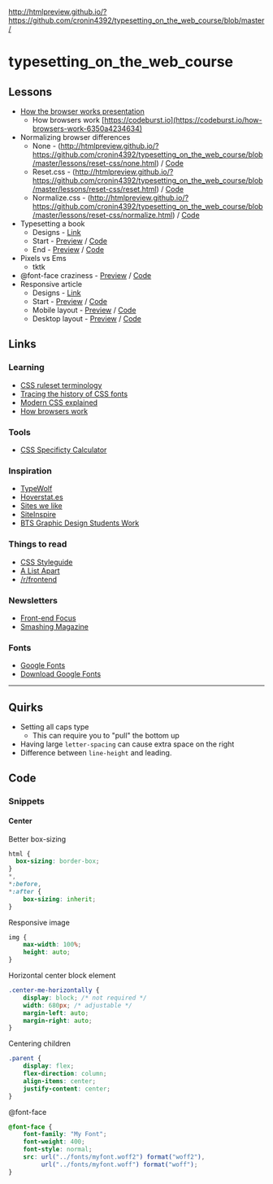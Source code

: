 http://htmlpreview.github.io/?https://github.com/cronin4392/typesetting_on_the_web_course/blob/master/

# typesetting_on_the_web_course

## Lessons

- [How the browser works presentation](/presentations/how_the_browser_works/presentation.pdf)
    - How browsers work [https://codeburst.io](https://codeburst.io/how-browsers-work-6350a4234634)
- Normalizing browser differences
    - None - (http://htmlpreview.github.io/?https://github.com/cronin4392/typesetting_on_the_web_course/blob/master/lessons/reset-css/none.html) / [Code](/lessons/reset-css/none.html)
    - Reset.css - (http://htmlpreview.github.io/?https://github.com/cronin4392/typesetting_on_the_web_course/blob/master/lessons/reset-css/reset.html) / [Code](/lessons/reset-css/reset.html)
    - Normalize.css - (http://htmlpreview.github.io/?https://github.com/cronin4392/typesetting_on_the_web_course/blob/master/lessons/reset-css/normalize.html) / [Code](/lessons/reset-css/normalize.html)
- Typesetting a book
    - Designs - [Link](/designs/book)
    - Start - [Preview](http://htmlpreview.github.io/?https://github.com/cronin4392/typesetting_on_the_web_course/blob/master/lessons/book/01/index.html) / [Code](/lessons/book/01/index.html)
    - End - [Preview](http://htmlpreview.github.io/?https://github.com/cronin4392/typesetting_on_the_web_course/blob/master/lessons/book/02/index.html) / [Code](/lessons/book/02/index.html)
- Pixels vs Ems
    - tktk
- @font-face craziness - [Preview](http://htmlpreview.github.io/?https://github.com/cronin4392/typesetting_on_the_web_course/blob/master/lessons/crazy-font-face/index.html) / [Code](/lessons/crazy-font-face)
- Responsive article
    - Designs - [Link](/designs/article)
    - Start - [Preview](http://htmlpreview.github.io/?https://github.com/cronin4392/typesetting_on_the_web_course/blob/master/lessons/article/01/index.html) / [Code](/lessons/article/01)
    - Mobile layout - [Preview](http://htmlpreview.github.io/?https://github.com/cronin4392/typesetting_on_the_web_course/blob/master/lessons/article/02/index.html) / [Code](/lessons/article/02)
    - Desktop layout - [Preview](http://htmlpreview.github.io/?https://github.com/cronin4392/typesetting_on_the_web_course/blob/master/lessons/article/03/index.html) / [Code](/lessons/article/03)


## Links

### Learning

- [CSS ruleset terminology](https://css-tricks.com/css-ruleset-terminology/)
- [Tracing the history of CSS fonts](https://www.chenhuijing.com/blog/tracing-the-history-of-css-fonts/#%F0%9F%8E%AE)
- [Modern CSS explained](https://medium.com/actualize-network/modern-css-explained-for-dinosaurs-5226febe3525)
- [How browsers work](https://codeburst.io/how-browsers-work-6350a4234634)

### Tools

- [CSS Specificty Calculator](https://specificity.keegan.st/)

### Inspiration

- [TypeWolf](https://www.typewolf.com/)
- [Hoverstat.es](https://hoverstat.es/)
- [Sites we like](http://www.designmadeingermany.de/sites-we-like/)
- [SiteInspire](https://www.siteinspire.com/)
- [BTS Graphic Design Students Work](http://www.btsmultimedia-prevert.fr/projets/velvetyne2015.html)

### Things to read

- [CSS Styleguide](https://css-tricks.com/sass-style-guide/)
- [A List Apart](http://alistapart.com/)
- [/r/frontend](https://www.reddit.com/r/frontend/)

### Newsletters

- [Front-end Focus](https://frontendfoc.us/)
- [Smashing Magazine](https://www.smashingmagazine.com/the-smashing-newsletter/)

### Fonts

- [Google Fonts](https://fonts.google.com)
- [Download Google Fonts](https://google-webfonts-helper.herokuapp.com/fonts/playfair-display?subsets=latin)

----------

## Quirks

- Setting all caps type
    - This can require you to "pull" the bottom up
- Having large `letter-spacing` can cause extra space on the right
- Difference between `line-height` and leading.

## Code

### Snippets

#### Center

Better box-sizing

```css
html {
  box-sizing: border-box;
}
*,
*:before,
*:after {
    box-sizing: inherit;
}
```

Responsive image

```css
img {
    max-width: 100%;
    height: auto;
}
```

Horizontal center block element

```css
.center-me-horizontally {
    display: block; /* not required */
    width: 680px; /* adjustable */
    margin-left: auto;
    margin-right: auto;
}
```

Centering children

```css
.parent {
    display: flex;
    flex-direction: column;
    align-items: center;
    justify-content: center;
}
```

@font-face

```css
@font-face {
    font-family: "My Font";
    font-weight: 400;
    font-style: normal;
    src: url("../fonts/myfont.woff2") format("woff2"),
         url("../fonts/myfont.woff") format("woff");
}
```
